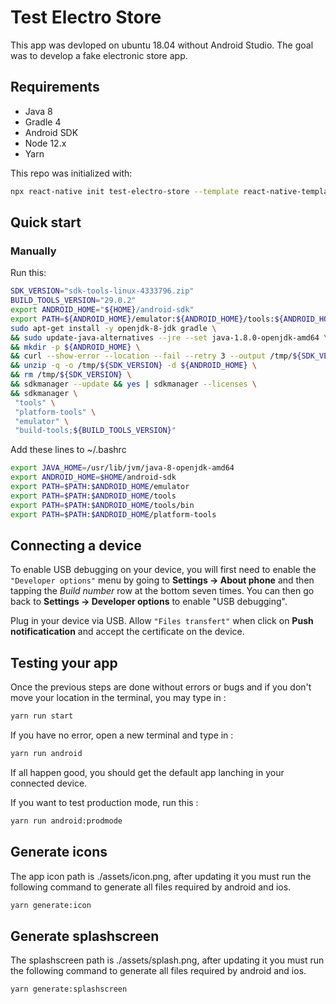 # Test Electro Store

This app was devloped on ubuntu 18.04 without Android Studio. The goal was to develop a fake electronic store app.

## Requirements

- Java 8
- Gradle 4
- Android SDK
- Node 12.x
- Yarn

This repo was initialized with:

```bash
npx react-native init test-electro-store --template react-native-template-typescript
```

## Quick start

### Manually

Run this:

```bash
SDK_VERSION="sdk-tools-linux-4333796.zip"
BUILD_TOOLS_VERSION="29.0.2"
export ANDROID_HOME="${HOME}/android-sdk"
export PATH=${ANDROID_HOME}/emulator:${ANDROID_HOME}/tools:${ANDROID_HOME}/tools/bin:${ANDROID_HOME}/platform-tools:${ANDROID_HOME}/build-tools/${BUILD_TOOLS_VERSION}:${PATH}
sudo apt-get install -y openjdk-8-jdk gradle \
&& sudo update-java-alternatives --jre --set java-1.8.0-openjdk-amd64 \
&& mkdir -p ${ANDROID_HOME} \
&& curl --show-error --location --fail --retry 3 --output /tmp/${SDK_VERSION} https://dl.google.com/android/repository/${SDK_VERSION} \
&& unzip -q -o /tmp/${SDK_VERSION} -d ${ANDROID_HOME} \
&& rm /tmp/${SDK_VERSION} \
&& sdkmanager --update && yes | sdkmanager --licenses \
&& sdkmanager \
 "tools" \
 "platform-tools" \
 "emulator" \
 "build-tools;${BUILD_TOOLS_VERSION}"
```

Add these lines to ~/.bashrc

```bash
export JAVA_HOME=/usr/lib/jvm/java-8-openjdk-amd64
export ANDROID_HOME=$HOME/android-sdk
export PATH=$PATH:$ANDROID_HOME/emulator
export PATH=$PATH:$ANDROID_HOME/tools
export PATH=$PATH:$ANDROID_HOME/tools/bin
export PATH=$PATH:$ANDROID_HOME/platform-tools
```

## Connecting a device

To enable USB debugging on your device, you will first need to enable the `"Developer options"` menu by going to **Settings → About phone** and then tapping the _Build number_ row at the bottom seven times. You can then go back to **Settings → Developer options** to enable "USB debugging".

Plug in your device via USB. Allow `"Files transfert"` when click on **Push notificatication** and accept the certificate on the device.

## Testing your app

Once the previous steps are done without errors or bugs and if you don't move your location in the terminal, you may type in :

```bash
yarn run start
```

If you have no error, open a new terminal and type in :

```bash
yarn run android
```

If all happen good, you should get the default app lanching in your connected device.

If you want to test production mode, run this :

```bash
yarn run android:prodmode
```

## Generate icons

The app icon path is ./assets/icon.png, after updating it you must run the following command to generate all files required by android and ios.

```bash
yarn generate:icon
```

## Generate splashscreen

The splashscreen path is ./assets/splash.png, after updating it you must run the following command to generate all files required by android and ios.

```bash
yarn generate:splashscreen
```
